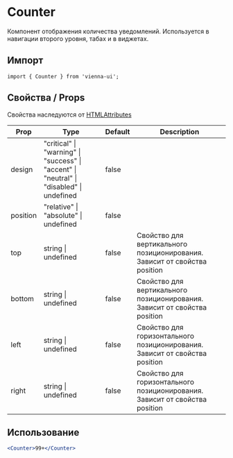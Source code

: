 # Counter

Компонент отображения количества уведомлений. Используется в навигации второго уровня, табах и в виджетах.

## Импорт

```
import { Counter } from 'vienna-ui';
```

## Свойства / Props

Свойства наследуются от [HTMLAttributes<HTMLDivElement>](https://github.com/DefinitelyTyped/DefinitelyTyped/blob/master/types/react/index.d.ts#L1746)

| Prop | Type | Default | Description |
| --- | --- | --- | --- |
| design | "critical" \| "warning" \| "success" \| "accent" \| "neutral" \| "disabled" \| undefined | false |
| position | "relative" \| "absolute" \| undefined | false |
| top | string \| undefined | false | Свойство для вертикального позиционирования. Зависит от свойства position |
| bottom | string \| undefined | false | Свойство для вертикального позиционирования. Зависит от свойства position |
| left | string \| undefined | false | Свойство для горизонтального позиционирования. Зависит от свойства position |
| right | string \| undefined | false | Свойство для горизонтального позиционирования. Зависит от свойства position |

## Использование

```jsx
<Counter>99+</Counter>
```
